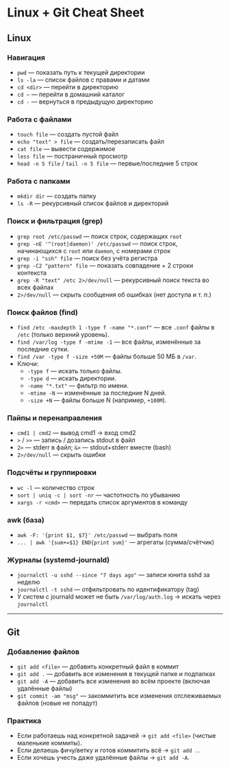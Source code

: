 # Linux + Git Cheat Sheet

## Linux

### Навигация
- `pwd` — показать путь к текущей директории
- `ls -la` — список файлов с правами и датами
- `cd <dir>` — перейти в директорию
- `cd ~` — перейти в домашний каталог
- `cd -` — вернуться в предыдущую директорию

### Работа с файлами
- `touch file` — создать пустой файл
- `echo "text" > file` — создать/перезаписать файл
- `cat file` — вывести содержимое
- `less file` — постраничный просмотр
- `head -n 5 file` / `tail -n 5 file` — первые/последние 5 строк

### Работа с папками
- `mkdir dir` — создать папку
- `ls -R` — рекурсивный список файлов и директорий

### Поиск и фильтрация (grep)
- `grep root /etc/passwd` — поиск строк, содержащих `root`
- `grep -nE '^(root|daemon)' /etc/passwd` — поиск строк, начинающихся с `root` или `daemon`, с номерами строк
- `grep -i "ssh" file` — поиск без учёта регистра
- `grep -C2 "pattern" file` — показать совпадение + 2 строки контекста
- `grep -R "text" /etc 2>/dev/null` — рекурсивный поиск текста во всех файлах
- `2>/dev/null` — скрыть сообщения об ошибках (нет доступа и т. п.)

### Поиск файлов (find)
- `find /etc -maxdepth 1 -type f -name "*.conf"` — все `.conf` файлы в `/etc` (только верхний уровень).
- `find /var/log -type f -mtime -1` — все файлы, изменённые за последние сутки.
- `find /var -type f -size +50M` — файлы больше 50 МБ в `/var`.
- Ключи:
  - `-type f` — искать только файлы.
  - `-type d` — искать директории.
  - `-name "*.txt"` — фильтр по имени.
  - `-mtime -N` — изменённые за последние N дней.
  - `-size +N` — файлы больше N (например, `+100M`).

### Пайпы и перенаправления
- `cmd1 | cmd2` — вывод cmd1 → вход cmd2
- `>` / `>>` — запись / дозапись stdout в файл
- `2>` — stderr в файл; `&>` — stdout+stderr вместе (bash)
- `2>/dev/null` — скрыть ошибки

### Подсчёты и группировки
- `wc -l` — количество строк
- `sort | uniq -c | sort -nr` — частотность по убыванию
- `xargs -r <cmd>` — передать список аргументов в команду

### awk (база)
- `awk -F: '{print $1, $7}' /etc/passwd` — выбрать поля
- `... | awk '{sum+=$1} END{print sum}'` — агрегаты (сумма/счётчик)

### Журналы (systemd-journald)
- `journalctl -u sshd --since "7 days ago"` — записи юнита sshd за неделю
- `journalctl -t sshd` — отфильтровать по идентификатору (tag)
- У систем с journald может не быть `/var/log/auth.log` → искать через `journalctl`

---

## Git

### Добавление файлов
- `git add <file>` — добавить конкретный файл в коммит
- `git add .` — добавить все изменения в текущей папке и подпапках
- `git add -A` — добавить все изменения во всём проекте (включая удалённые файлы)
- `git commit -am "msg"` — закоммитить все изменения отслеживаемых файлов (новые не попадут)

### Практика
- Если работаешь над конкретной задачей → `git add <file>` (чистые маленькие коммиты).
- Если делаешь фичу/ветку и готов коммитить всё → `git add .`.
- Если хочешь учесть даже удалённые файлы → `git add -A`.

